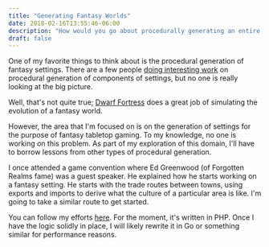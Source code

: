 ```yaml
---
title: "Generating Fantasy Worlds"
date: 2018-02-16T13:55:46-06:00
description: "How would you go about procedurally generating an entire fantasy setting?"
draft: false
---
```

One of my favorite things to think about is the procedural generation of fantasy settings. There are a few people [doing interesting work](https://heredragonsabound.blogspot.com/) on procedural generation of components of settings, but no one is really looking at the big picture.

Well, that's not quite true; [Dwarf Fortress](http://www.bay12games.com/dwarves/) does a great job of simulating the evolution of a fantasy world.

However, the area that I'm focused on is on the generation of settings for the purpose of fantasy tabletop gaming. To my knowledge, no one is working on this problem. As part of my exploration of this domain, I'll have to borrow lessons from other types of procedural generation.

I once attended a game convention where Ed Greenwood (of Forgotten Realms fame) was a guest speaker. He explained how he starts working on a fantasy setting. He starts with the trade routes between towns, using exports and imports to derive what the culture of a particular area is like. I'm going to take a similar route to get started.

You can follow my efforts [here](https://github.com/BenOvermyer/country-maker). For the moment, it's written in PHP. Once I have the logic solidly in place, I will likely rewrite it in Go or something similar for performance reasons.